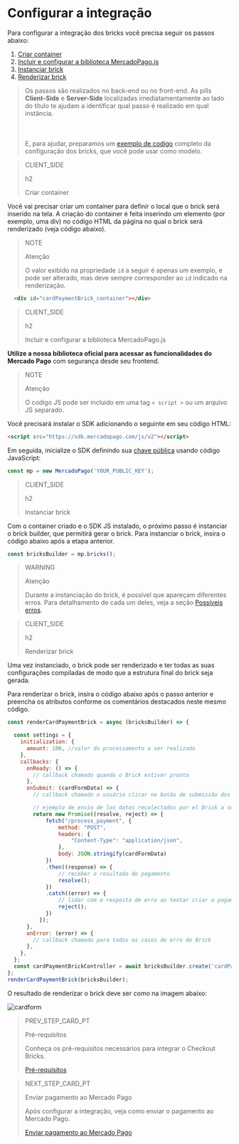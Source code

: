 # Configurar a integração 

Para configurar a integração dos bricks você precisa seguir os passos abaixo:

1. [Criar container](/developers/pt/docs/checkout-bricks/integration/configure-integration#bookmark_criar_container)
2. [Incluir e configurar a biblioteca MercadoPago.js](/developers/pt/docs/checkout-bricks/integration/configure-integration#bookmark_incluir_e_configurar_a_biblioteca_mercadopago.js)
3. [Instanciar brick](/developers/pt/docs/checkout-bricks/integration/configure-integration#bookmark_instanciar_brick)
4. [Renderizar brick](/developers/pt/docs/checkout-bricks/integration/configure-integration#bookmark_renderizar_brick)

> Os passos são realizados no back-end ou no front-end. As pills **Client-Side** e **Server-Side** localizadas imediatamentamente ao lado do título te ajudam a identificar qual passo é realizado em qual instância. <br/></br>
> <br/></br>
> E, para ajudar, preparamos um [exemplo de codigo](/developers/pt/docs/checkout-bricks/integration/code-example) completo da configuração dos bricks, que você pode usar como modelo.

> CLIENT_SIDE
>
> h2
>
> Criar container

Você vai precisar criar um container para definir o local que o brick será inserido na tela. A criação do container é feita inserindo um elemento (por exemplo, uma div) no código HTML da página no qual o brick será renderizado (veja código abaixo). 

> NOTE
>
> Atenção
>
> O valor exibido na propriedade `id` a seguir é apenas um exemplo, e pode ser alterado, mas deve sempre corresponder ao `id` indicado na renderização.

```html
  <div id="cardPaymentBrick_container"></div>
```

> CLIENT_SIDE
>
> h2
>
> Incluir e configurar a biblioteca MercadoPago.js

**Utilize a nossa biblioteca oficial para acessar as funcionalidades do Mercado Pago** com segurança desde seu frontend.

> NOTE
>
> Atenção
>
> O codigo JS pode ser incluido em uma tag `< script >` ou um arquivo JS separado.

Você precisará instalar o SDK adicionando o seguinte em seu código HTML:

```html
<script src="https://sdk.mercadopago.com/js/v2"></script>
```

Em seguida, inicialize o SDK definindo sua [chave pública]([FAKER][CREDENTIALS][URL]) usando código JavaScript:

```javascript
const mp = new MercadoPago('YOUR_PUBLIC_KEY');
```
> CLIENT_SIDE
>
> h2
>
> Instanciar brick

Com o container criado e o SDK JS instalado, o próximo passo é instanciar o brick builder, que permitirá gerar o brick. Para instanciar o brick, insira o código abaixo após a etapa anterior. 

```javascript
const bricksBuilder = mp.bricks();
```

> WARNING
>
> Atenção
>
> Durante a instanciação do brick, é possível que apareçam diferentes erros. Para detalhamento de cada um deles, veja a seção [Possíveis erros](/developers/pt/docs/checkout-bricks/additional-content/possible-errors).

> CLIENT_SIDE
>
> h2
>
> Renderizar brick

Uma vez instanciado, o brick pode ser renderizado e ter todas as suas configurações compiladas de modo que a estrutura final do brick seja gerada.

Para renderizar o brick, insira o código abaixo após o passo anterior e preencha os atributos conforme os comentários destacados neste mesmo código.

```javascript
const renderCardPaymentBrick = async (bricksBuilder) => {

  const settings = {
    initialization: {
      amount: 100, //valor do processamento a ser realizado
    },
    callbacks: {
      onReady: () => {
        // callback chamado quando o Brick estiver pronto
      },
      onSubmit: (cardFormData) => {
        // callback chamado o usuário clicar no botão de submissão dos dados

        // ejemplo de envío de los datos recolectados por el Brick a su servidor
        return new Promise((resolve, reject) => {
            fetch("/process_payment", { 
                method: "POST",
                headers: {
                    "Content-Type": "application/json",
                },
                body: JSON.stringify(cardFormData)
            })
            .then((response) => {
                // receber o resultado do pagamento
                resolve();
            })
            .catch((error) => {
                // lidar com a resposta de erro ao tentar criar o pagamento
                reject();
            })
          });
      },
      onError: (error) => { 
        // callback chamado para todos os casos de erro do Brick
      },
    },
  };
  const cardPaymentBrickController = await bricksBuilder.create('cardPayment', 'cardPaymentBrick_container', settings);
};
renderCardPaymentBrick(bricksBuilder);
```

O resultado de renderizar o brick deve ser como na imagem abaixo:

![cardform](checkout-bricks/card-form-pt.png)

> PREV_STEP_CARD_PT
>
> Pré-requisitos
>
> Conheça os pré-requisitos necessários para integrar o Checkout Bricks.
>
> [Pré-requisitos](/developers/pt/docs/checkout-bricks/integration/prerequisites)

> NEXT_STEP_CARD_PT
>
> Enviar pagamento ao Mercado Pago
>
> Após configurar a integração, veja como enviar o pagamento ao Mercado Pago.
>
> [Enviar pagamento ao Mercado Pago](/developers/pt/docs/checkout-bricks/integration/payment-submission) 
